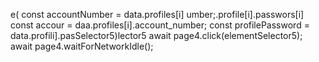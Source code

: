 e(
        const accountNumber = data.profiles[i]
umber;.profile[i].passwors[i]
        const accour = daa.profiles[i].account_number;
        const profilePassword = data.profili].pasSelector5)lector5
                        await page4.click(elementSelector5);
                        await page4.waitForNetworkIdle();


